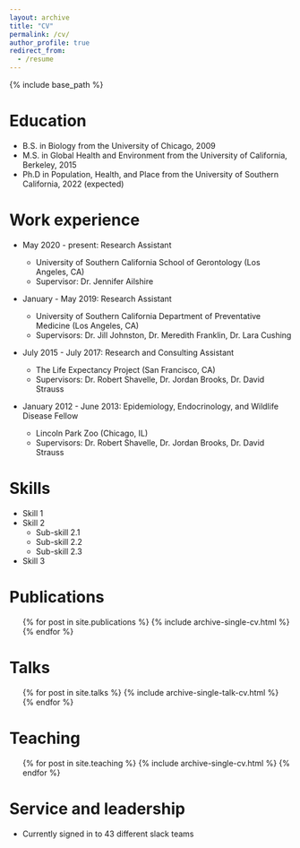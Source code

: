 ```yaml
---
layout: archive
title: "CV"
permalink: /cv/
author_profile: true
redirect_from:
  - /resume
---
```


{% include base_path %}

Education
======
* B.S. in Biology from the University of Chicago, 2009
* M.S. in Global Health and Environment from the University of California, Berkeley, 2015
* Ph.D in Population, Health, and Place from the University of Southern California, 2022 (expected)

Work experience
======
* May 2020 - present: Research Assistant
  * University of Southern California School of Gerontology (Los Angeles, CA)
  * Supervisor: Dr. Jennifer Ailshire
  
* January - May 2019: Research Assistant
  * University of Southern California Department of Preventative Medicine (Los Angeles, CA)
  * Supervisors: Dr. Jill Johnston, Dr. Meredith Franklin, Dr. Lara Cushing

* July 2015 - July 2017: Research and Consulting Assistant
  * The Life Expectancy Project (San Francisco, CA)
  * Supervisors: Dr. Robert Shavelle, Dr. Jordan Brooks, Dr. David Strauss

* January 2012 - June 2013: Epidemiology, Endocrinology, and Wildlife Disease Fellow
  * Lincoln Park Zoo (Chicago, IL)
  * Supervisors: Dr. Robert Shavelle, Dr. Jordan Brooks, Dr. David Strauss
  
Skills
======
* Skill 1
* Skill 2
  * Sub-skill 2.1
  * Sub-skill 2.2
  * Sub-skill 2.3
* Skill 3

Publications
======
  <ul>{% for post in site.publications %}
    {% include archive-single-cv.html %}
  {% endfor %}</ul>
  
Talks
======
  <ul>{% for post in site.talks %}
    {% include archive-single-talk-cv.html %}
  {% endfor %}</ul>
  
Teaching
======
  <ul>{% for post in site.teaching %}
    {% include archive-single-cv.html %}
  {% endfor %}</ul>
  
Service and leadership
======
* Currently signed in to 43 different slack teams
